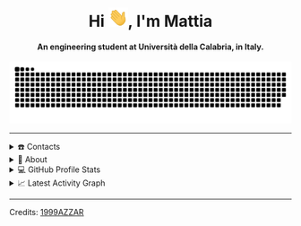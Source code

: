<div align="center">
<h1 align="center">Hi <img width="35" src="https://github.com/1999AZZAR/1999AZZAR/blob/readme/resources/img/waving.gif">, I'm Mattia</h1>
<h4 align="center">An engineering student at Università della Calabria, in Italy.</h4>
</div>

<div align="center">
  <img  src="https://github.com/1999AZZAR/1999AZZAR/blob/readme/resources/img/grid-snake.svg"
       alt="snake" /></a>
</div>

-----
<details>
  <summary>☎️ Contacts</summary>
<div>
  <samp>
    <h2 align="center">You can reach me by:</h2>
    <p align="center">
      <br/>
      <a href="https://www.linkedin.com/in/giuseppe-mattia-greco-099a921b1/" target="blank"><img align="center"
         src="https://img.shields.io/badge/linkedin-%231DA1F2.svg?style=for-the-badge&logo=linkedin&logoColor=white"
         alt="azzar" height="30"/></a>
      <a href="mailto:giumatt99@gmail.com" target="blank"><img align="center"
         src="https://img.shields.io/badge/gmail-EA4335.svg?style=for-the-badge&logo=gmail&logoColor=white"
         alt="azzar" height="30"/></a>
    </p>
  </samp>
</div>
</details>

<details>
  <summary>🧮 About</summary>
<div>
<samp>
<h2 align="center">About this account</h2>
 <p align="center">
  <a href="github.com/giumatt" target="blank"><img align="center" 
     src="https://komarev.com/ghpvc/?username=giumatt&style=for-the-badge&label=PROFILE+VIEWS" height="25"
     alt="views count" /></a>
  </p>
 <p align="center">
  <a href="github.com/1999AZZAR" target="blank"><img align="center" 
     src="https://img.shields.io/github/license/1999AZZAR/1999AZZAR?color=purple&style=for-the-badge" height="25"
     alt="lisense" /></a>
 </p>
 </samp>
</div>
</details>
  
<details> 
  <summary>💻 GitHub Profile Stats</summary>
  <div>
  <samp>
    <h2 align="center"> Github stats </h2>
      <br/>
    <details open>
  <summary><h3>Languages</h3></summary>
            <p align="center">
        <a href="https://github.com/giumatt/">
          <img src="https://github-readme-stats.vercel.app/api/top-langs/?username=giumatt&langs_count=6&theme=tokyonight&layout=compact&hide_border=true"
          alt="giumatt :: overall Top Langs " /></a>
      </p>
        <p align="center">
          <a href="https://github.com/giumatt/">
          <img width="45%" src="https://github-profile-summary-cards.vercel.app/api/cards/repos-per-language?username=giumatt&theme=tokyonight&layout=compact&hide_border=true"
          alt="giumatt :: Top Langs by repo" />
          <img width="45%" src="https://github-profile-summary-cards.vercel.app/api/cards/most-commit-language?username=giumatt&theme=tokyonight&layout=compact&hide_border=true"
          alt="giumatt :: Top Langs by commit" />
          </a>
        </p>
</details>
    <details open>
  <summary><h3>stasistic</h3></summary>
        <p align="center">
          <a href="https://github.com/giumatt/">
          <img width="49.5%" src="https://github-readme-stats.vercel.app/api?username=giumatt&show_icons=true&theme=tokyonight&hide_border=true" />
          <img width="49.5%" src="https://github-readme-streak-stats.herokuapp.com/?user=giumatt&theme=tokyonight&hide_border=true" />
          </a>
       </p>
     <br>
     </samp>
  </div>    
</details>

<details>
  <summary>📈 Latest Activity Graph</summary>
  <samp>
  <br/>
  <h2 align="center"> Latest contributions </h2>
<a href="https://github.com/ashutosh00710/github-readme-activity-graph">
  <img alt="Mattia's Activity Graph" src="https://activity-graph.herokuapp.com/graph/?username=giumatt&bg_color=000&color=fff&line=00E676&point=fff&hide_border=true" /></a>
<br/>
  </samp>
  </details>
  
-----
Credits: [1999AZZAR](https://github.com/1999AZZAR)
